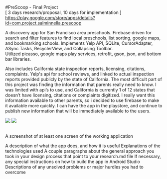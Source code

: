 #PreScoop - Final Project  
[ 3 days research/proposal, 10 days for implementation ] <br>
https://play.google.com/store/apps/details?id=com.project.salminnella.prescoop

  A discovery app for San Francisco area preschools.  Firebase driven for search and filter
  features to find local preschools, list sorting, google maps, and bookmarking schools.
  Implements Yelp API, SQLite, CursorAdapter, ASync Tasks, RecyclerView, and Collapsing Toolbar.  
  Utilized picasso, google maps play services, retrofit, gson, json, and bottom bar libraries.

  Also includes California state inspection reports, licensing, citations, complaints. Yelp's api
  for school reviews, and linked to actual inspection reports provided publicly by the state of
  California.  The most difficult part of this project was finding the information that parents really
  need to know. I was limited with api’s to use, and California is currently 1 of 12 states that
  doesn’t have licensing, citations or complaints digitized.  I really want this information available
  to other parents, so i decided to use firebase to make it available more quickly.  I can have the
  app in the playstore, and continue to publish new information that will be immediately available
  to the users.
  
  
<img src="https://github.com/salminnella/PreScoop/blob/master/images/prescoop_main_screen.png" />

<img src="https://github.com/salminnella/PreScoop/blob/master/images/prescoop_details_screen.png" />
<br><br>

A screenshot of at least one screen of the working application

A description of what the app does, and how it is useful
Explanations of the technologies used
A couple paragraphs about the general approach you took in your design process that point to your research.md file
If necessary, any special instructions on how to build the app in Android Studio
Descriptions of any unsolved problems or major hurdles you had to overcome
